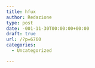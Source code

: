 ```yaml
---
title: hfux
author: Redazione
type: post
date: -001-11-30T00:00:00+00:00
draft: true
url: /?p=6760
categories:
  - Uncategorized

---
```

